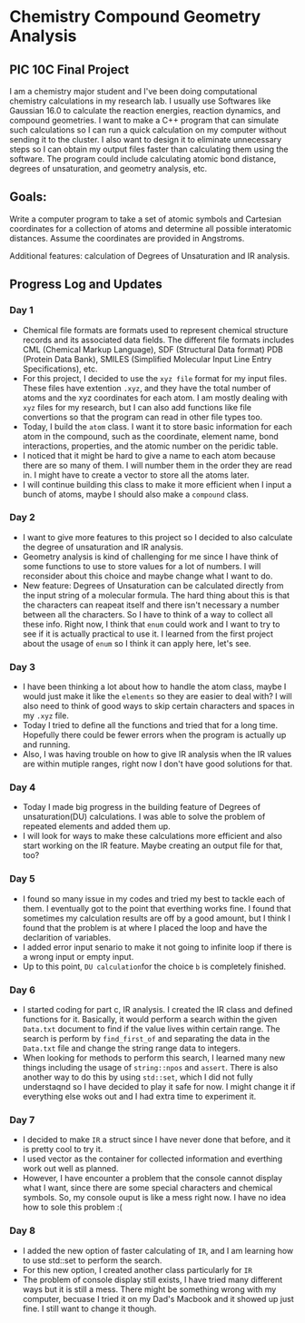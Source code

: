 # Chemistry Compound Geometry Analysis
## PIC 10C Final Project

I am a chemistry major student and I've been doing computational chemistry calculations in my research lab. I usually use Softwares like Gaussian 16.0 to calculate the reaction energies, reaction dynamics, and compound geometries. I want to make a C++ program that can simulate such calculations so I can run a quick calculation on my computer without sending it to the cluster. I also want to design it to eliminate unnecessary steps so I can obtain my output files faster than calculating them using the software. The program could include calculating atomic bond distance, degrees of unsaturation, and geometry analysis, etc. 

## Goals: 
Write a computer program to take a set of atomic symbols and Cartesian coordinates
for a collection of atoms and determine all possible interatomic distances. Assume
the coordinates are provided in Angstroms.

Additional features: calculation of Degrees of Unsaturation and IR analysis.

## Progress Log and Updates
### Day 1
* Chemical file formats are formats used to represent chemical structure records and its associated data fields. The different file formats includes CML (Chemical Markup Language), SDF (Structural Data format) PDB (Protein Data Bank), SMILES (Simplified Molecular Input Line Entry Specifications), etc. 
* For this project, I decided to use the `xyz file` format for my input files. These files have extention `.xyz`, and they have the total number of atoms and the xyz coordinates for each atom. I am mostly dealing with `xyz` files for my research, but I can also add functions like file convertions so that the program can read in other file types too. 
* Today, I build the `atom` class. I want it to store basic information for each atom in the compound, such as the coordinate, element name, bond interactions, properties, and the atomic number on the peridic table.  
* I noticed that it might be hard to give a name to each atom because there are so many of them. I will number them in the order they are read in. I might have to create a vector to store all the atoms later.
* I will continue building this class to make it more efficient when I input a bunch of atoms, maybe I should also make a `compound` class.

### Day 2
- I want to give more features to this project so I decided to also calculate the degree of unsaturation and IR analysis.
- Geometry analysis is kind of challenging for me since I have think of some functions to use to store values for a lot of numbers. I will reconsider about this choice and maybe change what I want to do. 
- New feature: Degrees of Unsaturation can be calculated directly from the input string of a molecular formula. The hard thing about this is that the characters can reapeat itself and there isn't necessary a number between all the characters. So I have to think of a way to collect all these info. Right now, I think that `enum` could work and I want to try to see if it is actually practical to use it. I learned from the first project about the usage of `enum` so I think it can apply here, let's see.

### Day 3
- I have been thinking a lot about how to handle the atom class, maybe I would just make it like the `elements` so they are easier to deal with? I will also need to think of good ways to skip certain characters and spaces in my `.xyz` file.
- Today I tried to define all the functions and tried that for a long time. Hopefully there could be fewer errors when the program is actually up and running.
- Also, I was having trouble on how to give IR analysis when the IR values are within mutiple ranges, right now I don't have good solutions for that.

### Day 4
- Today I made big progress in the building feature of Degrees of unsaturation(DU) calculations. I was able to solve the problem of repeated elements and added them up.
- I will look for ways to make these calculations more efficient and also start working on the IR feature. Maybe creating an output file for that, too?

### Day 5 
- I found so many issue in my codes and tried my best to tackle each of them. I eventually got to the point that everthing works fine. I found that sometimes my calculation results are off by a good amount, but I think I found that the problem is at where I placed the loop and have the declarition of variables.
- I added error input senario to make it not going to infinite loop if there is a wrong input or empty input. 
- Up to this point, `DU calculation`for the choice `b` is completely finished.

### Day 6
- I started coding for part c, IR analysis. I created the IR class and defined functions for it. Basically, it would perform a search within the given `Data.txt` document to find if the value lives within certain range. The search is perform by `find_first_of` and separating the data in the `Data.txt` file and change the string range data to integers.
- When looking for methods to perform this search, I learned many new things including the usage of `string::npos` and `assert`. There is also another way to do this by using `std::set`, which I did not fully understaqnd so I have decided to play it safe for now. I might change it if everything else woks out and I had extra time to experiment it.

### Day 7
- I decided to make `IR` a struct since I have never done that before, and it is pretty cool to try it. 
- I used vector as the container for collected information and everthing work out well as planned.
- However, I have encounter a problem that the console cannot display what I want, since there are some special characters and chemical symbols. So, my console ouput is like a mess right now. I have no idea how to sole this problem :(

### Day 8
- I added the new option of faster calculating of `IR`, and I am learning how to use std::set to perform the search.
- For this new option, I created another class particularly for `IR`
- The problem of console display still exists, I have tried many different ways but it is still a mess. There might be something wrong with my computer, becuase I tried it on my Dad's Macbook and it showed up just fine. I still want to change it though. 